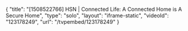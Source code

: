 {
    "title": "[1508522766] HSN | Connected Life: A Connected Home is A Secure Home",
    "type": "solo",
    "layout": "iframe-static",
    "videoId": "123178249",
    "url": "\/tvpembed\/123178249"
}
